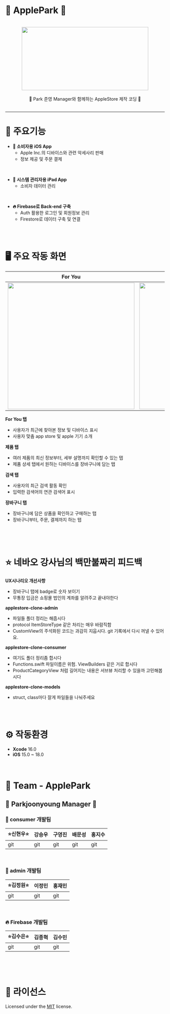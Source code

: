# 🍏 ApplePark 🍏

<div align=center> 
  <br>
<img src="https://github.com/user-attachments/assets/9d38c454-5bc9-4c45-b70a-7a4151a8d5c2" width="400" height="200"/>
<br><br>
  🚀 Park 준영 Manager와 함께하는 AppleStore 제작 코딩 🚀
</div>
<br>

---
# 🔩 주요기능
- **📱 소비자용 iOS App**
  - Apple Inc.의 디바이스와 관련 악세사리 판매
  - 정보 제공 및 주문 결제

<br>

- **📢 시스템 관리자용 iPad App**
  - 소비자 데이터 관리

<br>

- **🔥 Firebase로 Back-end 구축**
  - Auth 활용한 로그인 및 회원정보 관리
  - Firestore로 데이터 구축 및 연결

<br><br>

# 🖥️ 주요 작동 화면
|For You|제품|검색|장바구니|
|---|---|---|---|
|<img src = "https://github.com/user-attachments/assets/91140b1a-9515-4ab8-aff3-65fdf4f136c4" weight="200" height="400"/>|<img src = "https://github.com/user-attachments/assets/b9e9c45b-16c3-4d74-9aad-7f9484064491" weight="200" height="400"/>|<img src="https://github.com/user-attachments/assets/80a1b259-0728-491f-accf-382df3b102fb" weight="200" height="400"/>|<img src = "https://github.com/user-attachments/assets/ffea11d4-9305-46f9-9c7c-484696c6f91f" weight="200" height="400"/>|

**For You 탭**
- 사용자가 최근에 찾아본 정보 및 디바이스 표시
- 사용자 맞춤 app store 및 apple 기기 소개

**제품 탭**
- 여러 제품의 최신 정보부터, 세부 설명까지 확인할 수 있는 탭
- 제품 상세 탭에서 원하는 디바이스를 장바구니에 담는 탭

**검색 탭**
- 사용자의 최근 검색 활동 확인
- 입력한 검색어의 연관 검색어 표시

**장바구니 탭**
- 장바구니에 담은 상품을 확인하고 구매하는 탭
- 장바구니부터, 주문, 결제까지 하는 탭

<br><br><br>

# ⭐️ 네바오 강사님의 백만불짜리 피드백
**UX시나리오 개선사항**
- 장바구니 탭에 badge로 숫자 보이기
- 무통장 입금은 쇼핑몰 법인의 계좌를 알려주고 끝내야한다

**applestore-clone-admin**
- 파일들 폴더 정리는 해줍시다
- protocol ItemStoreType 같은 처리는 매우 바람직함
- CustomView의 주석화된 코드는 과감히 지웁시다. git 기록에서 다시 꺼낼 수 있어요.

**applestore-clone-consumer**
- 여기도 폴더 정리좀 합시다
- Functions.swift 파일이름은 위험. ViewBuilders 같은 거로 합시다
- ProductCategoryView 처럼 길어지는 내용은 서브뷰 처리할 수 있을까 고민해봅시다

**applestore-clone-models**
- struct, class마다 잘게 파일들을 나눠주세요

<br><br>

# ⚙️ 작동환경
- **Xcode** 16.0
- **iOS** 15.0 ~ 18.0
<br><br><br>

# 🍏 Team - ApplePark
## 👑 Parkjoonyoung Manager 👑
### 📱 consumer 개발팀
|⭐️신현우⭐️|강승우|구영진|배문성|홍지수|
|---|---|---|---|---|
|git|git|git|git|git|

<br>

### 📢 admin 개발팀
|⭐️김정원⭐️|이정민|홍재민|
|---|---|---|
|git|git|git|

<br>

### 🔥 Firebase 개발팀
|⭐️김수은⭐️|김종혁|김수민|
|---|---|---|
|git|git|git|

<br><br><br>

# 📄 라이선스
Licensed under the [MIT](LICENSE) license.
